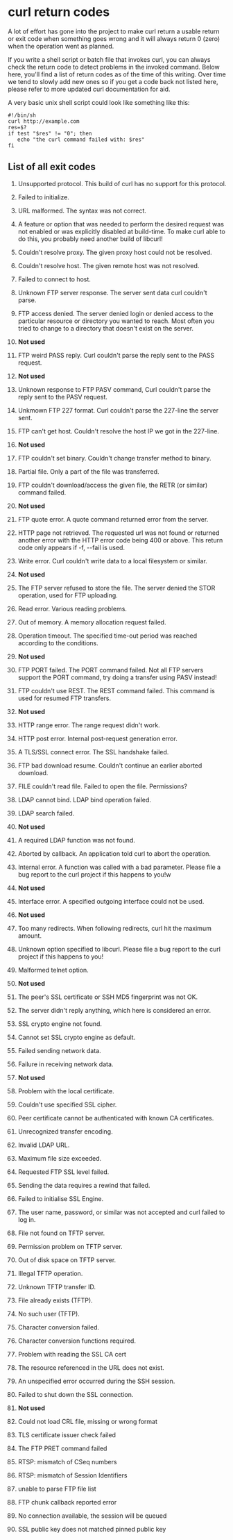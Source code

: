 # curl return codes

A lot of effort has gone into the project to make curl return a usable return
or exit code when something goes wrong and it will always return 0 (zero) when
the operation went as planned.

If you write a shell script or batch file that invokes curl, you can always
check the return code to detect problems in the invoked command. Below here,
you'll find a list of return codes as of the time of this writing. Over time
we tend to slowly add new ones so if you get a code back not listed here,
please refer to more updated curl documentation for aid.

A very basic unix shell script could look like something like this:

    #!/bin/sh
    curl http://example.com
    res=$?
    if test "$res" != "0"; then
       echo "the curl command failed with: $res"
    fi

## List of all exit codes

 1. Unsupported protocol. This build of curl has no support for this protocol.

 2. Failed to initialize.

 3. URL malformed. The syntax was not correct.

 4. A feature or option that was needed to perform the desired request was
    not enabled or was explicitly disabled at build-time. To make curl able
    to do this, you probably need another build of libcurl!

 5. Couldn't resolve proxy. The given proxy host could not be resolved.

 6. Couldn't resolve host. The given remote host was not resolved.

 7. Failed to connect to host.

 8. Unknown FTP server response. The server sent data curl couldn't parse.

 9. FTP access denied. The server denied login or denied access to the
    particular resource or directory you wanted to reach. Most often you
    tried to change to a directory that doesn't exist on the server.

 10. **Not used**

 11. FTP weird PASS reply. Curl couldn't parse the reply sent to the PASS
    request.

 12. **Not used**

 13. Unknown response to FTP PASV command, Curl couldn't parse the reply
    sent to the PASV request.

 14. Unkmown FTP 227 format. Curl couldn't parse the 227-line the server
    sent.
 
 15.  FTP can't get host. Couldn't resolve the host IP we got in the
    227-line.

 16. **Not used**

 17. FTP couldn't set binary. Couldn't change transfer method to binary.

 18. Partial file. Only a part of the file was transferred.

 19. FTP couldn't download/access the given file, the RETR (or similar)
    command failed.

 20. **Not used**

 21. FTP quote error. A quote command returned error from the server.

 22. HTTP page not retrieved. The requested url was not found or returned
     another error with the HTTP error code being 400 or above. This return
     code only appears if -f, --fail is used.

 23. Write error. Curl couldn't write data to a local filesystem or similar.

 24. **Not used**

 25. The FTP server refused to store the file. The server denied the STOR
     operation, used for FTP uploading.

 26. Read error. Various reading problems.

 27. Out of memory. A memory allocation request failed.

 28. Operation timeout. The specified time-out period was reached according to the
     conditions.

 29. **Not used**

 30. FTP PORT failed. The PORT command failed. Not all FTP servers support
     the PORT command, try doing a transfer using PASV instead!

 31. FTP couldn't use REST. The REST command failed. This command is used
     for resumed FTP transfers.

 32. **Not used**

 33. HTTP range error. The range request didn't work.
 
 34. HTTP post error. Internal post-request generation error.

 35. A TLS/SSL connect error. The SSL handshake failed.

 36. FTP bad download resume. Couldn't continue an earlier aborted download.
 
 37. FILE couldn't read file. Failed to open the file. Permissions?

 38. LDAP cannot bind. LDAP bind operation failed.

 39. LDAP search failed.

 40. **Not used**

 41. A required LDAP function was not found.

 42. Aborted by callback. An application told curl to abort the operation.

 43. Internal error. A function was called with a bad parameter. Please file
     a bug report to the curl project if this happens to you!w

 44. **Not used**

 45. Interface error. A specified outgoing interface could not be used.

 46. **Not used**

 47. Too many redirects. When following redirects, curl hit the maximum
     amount.
 
 48. Unknown option specified to libcurl.  Please file a bug report to the
     curl project if this happens to you!

 49. Malformed telnet option.

 50. **Not used**

 51. The peer's SSL certificate or SSH MD5 fingerprint was not OK.

 52. The server didn't reply anything, which here is considered an error.

 53. SSL crypto engine not found.

 54. Cannot set SSL crypto engine as default.

 55. Failed sending network data.

 56. Failure in receiving network data.

 57. **Not used**

 58. Problem with the local certificate.

 59. Couldn't use specified SSL cipher.

 60. Peer certificate cannot be authenticated with known CA certificates.

 61. Unrecognized transfer encoding.

 62. Invalid LDAP URL.

 63. Maximum file size exceeded.

 64. Requested FTP SSL level failed.

 65. Sending the data requires a rewind that failed.

 66. Failed to initialise SSL Engine.

 67. The user name, password, or similar was not accepted and curl failed to log in.

 68. File not found on TFTP server.

 69. Permission problem on TFTP server.

 70. Out of disk space on TFTP server.

 71. Illegal TFTP operation.

 72. Unknown TFTP transfer ID.

 73. File already exists (TFTP).

 74. No such user (TFTP).

 75. Character conversion failed.

 76. Character conversion functions required.

 77. Problem with reading the SSL CA cert

 78. The resource referenced in the URL does not exist.

 79. An unspecified error occurred during the SSH session.

 80. Failed to shut down the SSL connection.

 81. **Not used**

 82. Could not load CRL file, missing or wrong format

 83. TLS certificate issuer check failed

 84. The FTP PRET command failed

 85. RTSP: mismatch of CSeq numbers

 86. RTSP: mismatch of Session Identifiers

 87. unable to parse FTP file list

 88. FTP chunk callback reported error

 89. No connection available, the session will be queued

 90. SSL public key does not matched pinned public key

